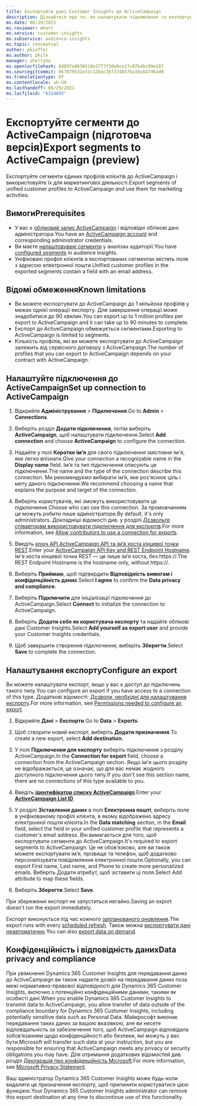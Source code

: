 ```yaml
---
title: Експортуйте дані Customer Insights до ActiveCampaign
description: Дізнайтеся про те, як налаштувати підключення та експортувати дані до ActiveCampaign.
ms.date: 06/29/2021
ms.reviewer: mhart
ms.service: customer-insights
ms.subservice: audience-insights
ms.topic: conceptual
author: pkieffer
ms.author: philk
manager: shellyha
ms.openlocfilehash: 6d85fa9836618e27f7f3da6ce17c07b4bc89e187
ms.sourcegitcommit: 057079532e31c12bac36f374857ba3dc847d6ad0
ms.translationtype: HT
ms.contentlocale: uk-UA
ms.lasthandoff: 06/29/2021
ms.locfileid: "6314692"
---
```

# <a name="export-segments-to-activecampaign-preview"></a><span data-ttu-id="a1887-103">Експортуйте сегменти до ActiveCampaign (підготовча версія)</span><span class="sxs-lookup"><span data-stu-id="a1887-103">Export segments to ActiveCampaign (preview)</span></span>

<span data-ttu-id="a1887-104">Експортуйте сегменти єдиних профілів клієнтів до ActiveCampaign і використовуйте їх для маркетингової діяльності.</span><span class="sxs-lookup"><span data-stu-id="a1887-104">Export segments of unified customer profiles to ActiveCampaign and use them for marketing activities.</span></span>

## <a name="prerequisites"></a><span data-ttu-id="a1887-105">Вимоги</span><span class="sxs-lookup"><span data-stu-id="a1887-105">Prerequisites</span></span>

-   <span data-ttu-id="a1887-106">У вас є [обліковий запис ActiveCampaign](https://www.activecampaign.com/) і відповідні облікові дані адміністратора.</span><span class="sxs-lookup"><span data-stu-id="a1887-106">You have an [ActiveCampaign account](https://www.activecampaign.com/) and corresponding administrator credentials.</span></span>
-   <span data-ttu-id="a1887-107">Ви маєте [налаштовувані сегменти](segments.md) у аналізах аудиторії.</span><span class="sxs-lookup"><span data-stu-id="a1887-107">You have [configured segments](segments.md) in audience insights.</span></span>
-   <span data-ttu-id="a1887-108">Уніфіковані профілі клієнтів в експортованих сегментах містять поле з адресою електронної пошти.</span><span class="sxs-lookup"><span data-stu-id="a1887-108">Unified customer profiles in the exported segments contain a field with an email address.</span></span>

## <a name="known-limitations"></a><span data-ttu-id="a1887-109">Відомі обмеження</span><span class="sxs-lookup"><span data-stu-id="a1887-109">Known limitations</span></span>

- <span data-ttu-id="a1887-110">Ви можете експортувати до ActiveCampaign до 1 мільйона профілів у межах однієї операції експорту. Для завершення операції може знадобитися до 90 хвилин.</span><span class="sxs-lookup"><span data-stu-id="a1887-110">You can export up to 1 million profiles per export to ActiveCampaign and it can take up to 90 minutes to complete.</span></span>
- <span data-ttu-id="a1887-111">Експорт до ActiveCampaign обмежується сегментами.</span><span class="sxs-lookup"><span data-stu-id="a1887-111">Exporting to ActiveCampaign is limited to segments.</span></span>
- <span data-ttu-id="a1887-112">Кількість профілів, які ви можете експортувати до ActiveCampaign залежить від сервісного договору з ActiveCampaign.</span><span class="sxs-lookup"><span data-stu-id="a1887-112">The number of profiles that you can export to ActiveCampaign depends on your contract with ActiveCampaign.</span></span>

## <a name="set-up-connection-to-activecampaign"></a><span data-ttu-id="a1887-113">Налаштуйте підключення до ActiveCampaign</span><span class="sxs-lookup"><span data-stu-id="a1887-113">Set up connection to ActiveCampaign</span></span>

1. <span data-ttu-id="a1887-114">Відкрийте **Адміністрування** > **Підключення**.</span><span class="sxs-lookup"><span data-stu-id="a1887-114">Go to **Admin** > **Connections**.</span></span>

1. <span data-ttu-id="a1887-115">Виберіть розділ **Додати підключення**, потім виберіть **ActiveCampaign**, щоб налаштувати підключення.</span><span class="sxs-lookup"><span data-stu-id="a1887-115">Select **Add connection** and choose **ActiveCampaign** to configure the connection.</span></span>

1. <span data-ttu-id="a1887-116">Надайте у полі **Коротке ім’я** для свого підключення змістовне ім'я, яке легко впізнати.</span><span class="sxs-lookup"><span data-stu-id="a1887-116">Give your connection a recognizable name in the **Display name** field.</span></span> <span data-ttu-id="a1887-117">Ім’я та тип підключення описують це підключення.</span><span class="sxs-lookup"><span data-stu-id="a1887-117">The name and the type of the connection describe this connection.</span></span> <span data-ttu-id="a1887-118">Ми рекомендуємо вибирати ім’я, яке роз'яснює ціль і мету даного підключення.</span><span class="sxs-lookup"><span data-stu-id="a1887-118">We recommend choosing a name that explains the purpose and target of the connection.</span></span>

1. <span data-ttu-id="a1887-119">Виберіть користувачів, які зможуть використовувати це підключення.</span><span class="sxs-lookup"><span data-stu-id="a1887-119">Choose who can use this connection.</span></span> <span data-ttu-id="a1887-120">За промовчанням це можуть робити лише адміністратори.</span><span class="sxs-lookup"><span data-stu-id="a1887-120">By default, it's only administrators.</span></span> <span data-ttu-id="a1887-121">Докладніші відомості див. у розділі [Дозвольте співавторам використовувати підключення для експортів](connections.md#allow-contributors-to-use-a-connection-for-exports).</span><span class="sxs-lookup"><span data-stu-id="a1887-121">For more information, see [Allow contributors to use a connection for exports](connections.md#allow-contributors-to-use-a-connection-for-exports).</span></span>

1. <span data-ttu-id="a1887-122">Введіть [ключ API ActiveCampaign API та ім’я хоста кінцевої точки REST](https://help.activecampaign.com/hc/articles/207317590-Getting-started-with-the-API#how-to-obtain-your-activecampaign-api-url-and-key).</span><span class="sxs-lookup"><span data-stu-id="a1887-122">Enter your [ActiveCampaign API Key and REST Endpoint Hostname](https://help.activecampaign.com/hc/articles/207317590-Getting-started-with-the-API#how-to-obtain-your-activecampaign-api-url-and-key).</span></span> <span data-ttu-id="a1887-123">Ім'я хоста кінцевої точки REST — це лише ім’я хоста, без https://.</span><span class="sxs-lookup"><span data-stu-id="a1887-123">The REST Endpoint Hostname is the hostname only, without https://.</span></span> 

1. <span data-ttu-id="a1887-124">Виберіть **Приймаю**, щоб підтвердити **Відповідність вимогам і конфіденційність даних**.</span><span class="sxs-lookup"><span data-stu-id="a1887-124">Select **I agree** to confirm the **Data privacy and compliance**.</span></span>

1. <span data-ttu-id="a1887-125">Виберіть **Підключити** для ініціалізації підключення до ActiveCampaign.</span><span class="sxs-lookup"><span data-stu-id="a1887-125">Select **Connect** to initialize the connection to ActiveCampaign.</span></span>

1. <span data-ttu-id="a1887-126">Виберіть **Додати себе як користувача експорту** та надайте облікові дані Customer Insights.</span><span class="sxs-lookup"><span data-stu-id="a1887-126">Select **Add yourself as export user** and provide your Customer Insights credentials.</span></span>

1. <span data-ttu-id="a1887-127">Щоб завершити створення підключення, виберіть **Зберегти**.</span><span class="sxs-lookup"><span data-stu-id="a1887-127">Select **Save** to complete the connection.</span></span>

## <a name="configure-an-export"></a><span data-ttu-id="a1887-128">Налаштування експорту</span><span class="sxs-lookup"><span data-stu-id="a1887-128">Configure an export</span></span>

<span data-ttu-id="a1887-129">Ви можете налаштувати експорт, якщо у вас є доступ до підключень такого типу.</span><span class="sxs-lookup"><span data-stu-id="a1887-129">You can configure an export if you have access to a connection of this type.</span></span> <span data-ttu-id="a1887-130">Додаткові відомості: [Дозволи, необхідні для налаштування експорту](export-destinations.md#set-up-a-new-export).</span><span class="sxs-lookup"><span data-stu-id="a1887-130">For more information, see [Permissions needed to configure an export](export-destinations.md#set-up-a-new-export).</span></span>

1. <span data-ttu-id="a1887-131">Відкрийте **Дані** > **Експорти**.</span><span class="sxs-lookup"><span data-stu-id="a1887-131">Go to **Data** > **Exports**.</span></span>

1. <span data-ttu-id="a1887-132">Щоб створити новий експорт, виберіть **Додати призначення**.</span><span class="sxs-lookup"><span data-stu-id="a1887-132">To create a new export, select **Add destination**.</span></span>

1. <span data-ttu-id="a1887-133">У полі **Підключення для експорту** виберіть підключення з розділу ActiveCampaign.</span><span class="sxs-lookup"><span data-stu-id="a1887-133">In the **Connection for export** field, choose a connection from the ActiveCampaign section.</span></span> <span data-ttu-id="a1887-134">Якщо ім'я цього розділу не відображається, це означає, що для вас немає жодного доступного підключення цього типу.</span><span class="sxs-lookup"><span data-stu-id="a1887-134">If you don't see this section name, there are no connections of this type available to you.</span></span>

1. <span data-ttu-id="a1887-135">Введіть [**ідентифікатор списку ActiveCampaign**](https://help.activecampaign.com/hc/articles/360000030559-How-to-create-a-list-in-ActiveCampaign).</span><span class="sxs-lookup"><span data-stu-id="a1887-135">Enter your [**ActiveCampaign List ID**](https://help.activecampaign.com/hc/articles/360000030559-How-to-create-a-list-in-ActiveCampaign).</span></span>    

3. <span data-ttu-id="a1887-136">У розділі **Зіставлення даних** в полі **Електронна пошті**, виберіть поле в уніфікованому профілі клієнта, в якому відображено адресу електронної пошти клієнта.</span><span class="sxs-lookup"><span data-stu-id="a1887-136">In the **Data matching** section, in the **Email** field, select the field in your unified customer profile that represents a customer's email address.</span></span> <span data-ttu-id="a1887-137">Він вимагається для того, щоб експортувати сегменти до ActiveCampaign.</span><span class="sxs-lookup"><span data-stu-id="a1887-137">It's required to export segments to ActiveCampaign.</span></span> <span data-ttu-id="a1887-138">Це не обов’язково, але ви також можете експортувати ім’я, прізвище та телефон, щоб додатково персоналізувати повідомлення електронної пошти.</span><span class="sxs-lookup"><span data-stu-id="a1887-138">Optionally, you can export First name, Last name, and Phone to create more personalized emails.</span></span> <span data-ttu-id="a1887-139">Виберіть Додати атрибут, щоб зіставити ці поля.</span><span class="sxs-lookup"><span data-stu-id="a1887-139">Select Add attribute to map these fields.</span></span>

1. <span data-ttu-id="a1887-140">Виберіть **Зберегти**.</span><span class="sxs-lookup"><span data-stu-id="a1887-140">Select **Save**.</span></span>

<span data-ttu-id="a1887-141">При збереженні експорт не запуститься негайно.</span><span class="sxs-lookup"><span data-stu-id="a1887-141">Saving an export doesn't run the export immediately.</span></span>

<span data-ttu-id="a1887-142">Експорт виконується під час кожного [запланованого оновлення](system.md#schedule-tab).</span><span class="sxs-lookup"><span data-stu-id="a1887-142">The export runs with every [scheduled refresh](system.md#schedule-tab).</span></span> <span data-ttu-id="a1887-143">Також можна [експортувати дані неавтоматично](export-destinations.md#run-exports-on-demand).</span><span class="sxs-lookup"><span data-stu-id="a1887-143">You can also [export data on demand](export-destinations.md#run-exports-on-demand).</span></span> 


## <a name="data-privacy-and-compliance"></a><span data-ttu-id="a1887-144">Конфіденційність і відповідність даних</span><span class="sxs-lookup"><span data-stu-id="a1887-144">Data privacy and compliance</span></span>

<span data-ttu-id="a1887-145">При увімкненні Dynamics 365 Customer Insights для передавання даних до ActiveCampaign ви також надаєте дозвіл на передавання даних поза межі нормативно-правової відповідності для Dynamics 365 Customer Insights, включно з потенційно конфіденційними даними, такими як особисті дані.</span><span class="sxs-lookup"><span data-stu-id="a1887-145">When you enable Dynamics 365 Customer Insights to transmit data to ActiveCampaign, you allow transfer of data outside of the compliance boundary for Dynamics 365 Customer Insights, including potentially sensitive data such as Personal Data.</span></span> <span data-ttu-id="a1887-146">Майкрософт виконає передавання таких даних за вашою вказівкою, але ви несете відповідальність за забезпечення того, щоб ActiveCampaign відповідала зобов’язанням щодо конфіденційності або безпеки, які можуть у вас бути.</span><span class="sxs-lookup"><span data-stu-id="a1887-146">Microsoft will transfer such data at your instruction, but you are responsible for ensuring that ActiveCampaign meets any privacy or security obligations you may have.</span></span> <span data-ttu-id="a1887-147">Для отримання додаткових відомостей див. розділ [Декларація про конфіденційність Microsoft](https://go.microsoft.com/fwlink/?linkid=396732).</span><span class="sxs-lookup"><span data-stu-id="a1887-147">For more information, see [Microsoft Privacy Statement](https://go.microsoft.com/fwlink/?linkid=396732).</span></span>

<span data-ttu-id="a1887-148">Ваш адміністратор Dynamics 365 Customer Insights може будь-коли видалити це призначення експорту, щоб припинити користуватися цією функцією.</span><span class="sxs-lookup"><span data-stu-id="a1887-148">Your Dynamics 365 Customer Insights administrator can remove this export destination at any time to discontinue use of this functionality.</span></span>
